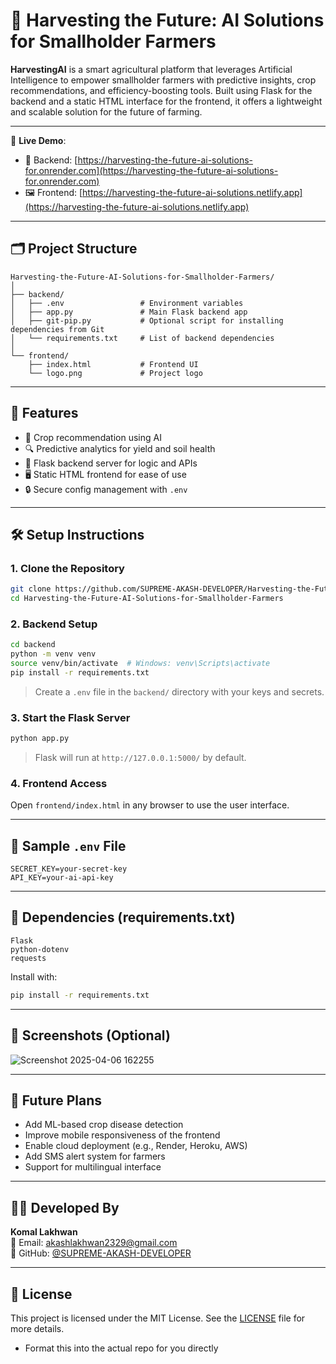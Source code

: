 # 🌾 Harvesting the Future: AI Solutions for Smallholder Farmers

**HarvestingAI** is a smart agricultural platform that leverages Artificial Intelligence to empower smallholder farmers with predictive insights, crop recommendations, and efficiency-boosting tools. Built using Flask for the backend and a static HTML interface for the frontend, it offers a lightweight and scalable solution for the future of farming.

---
🔗 **Live Demo**:  
- 🔁 Backend: [https://harvesting-the-future-ai-solutions-for.onrender.com](https://harvesting-the-future-ai-solutions-for.onrender.com)  
- 🖼️ Frontend: [https://harvesting-the-future-ai-solutions.netlify.app](https://harvesting-the-future-ai-solutions.netlify.app)

---

## 🗂️ Project Structure

```
Harvesting-the-Future-AI-Solutions-for-Smallholder-Farmers/
│
├── backend/
│   ├── .env                 # Environment variables
│   ├── app.py               # Main Flask backend app
│   ├── git-pip.py           # Optional script for installing dependencies from Git
│   └── requirements.txt     # List of backend dependencies
│
└── frontend/
    ├── index.html           # Frontend UI
    └── logo.png             # Project logo
```

---

## 🚀 Features

- 🌱 Crop recommendation using AI
- 🔍 Predictive analytics for yield and soil health
- 📡 Flask backend server for logic and APIs
- 🖥️ Static HTML frontend for ease of use
- 🔒 Secure config management with `.env`

---

## 🛠️ Setup Instructions

### 1. Clone the Repository

```bash
git clone https://github.com/SUPREME-AKASH-DEVELOPER/Harvesting-the-Future-AI-Solutions-for-Smallholder-Farmers.git
cd Harvesting-the-Future-AI-Solutions-for-Smallholder-Farmers
```

### 2. Backend Setup

```bash
cd backend
python -m venv venv
source venv/bin/activate  # Windows: venv\Scripts\activate
pip install -r requirements.txt
```

> Create a `.env` file in the `backend/` directory with your keys and secrets.

### 3. Start the Flask Server

```bash
python app.py
```

> Flask will run at `http://127.0.0.1:5000/` by default.

### 4. Frontend Access

Open `frontend/index.html` in any browser to use the user interface.

---

## 📁 Sample `.env` File

```env
SECRET_KEY=your-secret-key
API_KEY=your-ai-api-key
```

---

## 🧪 Dependencies (requirements.txt)

```
Flask
python-dotenv
requests
```

Install with:

```bash
pip install -r requirements.txt
```

---

## 📸 Screenshots (Optional)

![Screenshot 2025-04-06 162255](https://github.com/user-attachments/assets/0a52177e-1a7a-4a20-8dd5-7719f71af230)

---

## 🧠 Future Plans

- Add ML-based crop disease detection
- Improve mobile responsiveness of the frontend
- Enable cloud deployment (e.g., Render, Heroku, AWS)
- Add SMS alert system for farmers
- Support for multilingual interface

---

## 👩‍💻 Developed By

**Komal Lakhwan**  
📧 Email: [akashlakhwan2329@gmail.com](mailto:akashlakhwan2329@gmail.com)  
🚀 GitHub: [@SUPREME-AKASH-DEVELOPER](https://github.com/SUPREME-AKASH-DEVELOPER)

---

## 📜 License

This project is licensed under the MIT License. See the [LICENSE](LICENSE) file for more details.

- Format this into the actual repo for you directly

